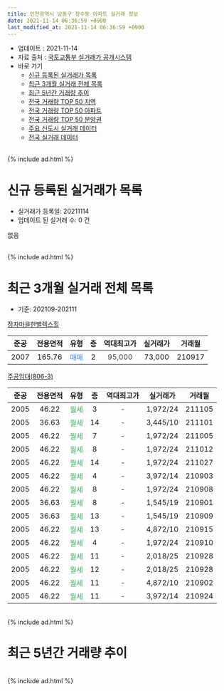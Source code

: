 ```yaml
---
title: 인천광역시 남동구 장수동 아파트 실거래 정보
date: 2021-11-14 06:36:59 +0900
last_modified_at: 2021-11-14 06:36:59 +0900
---
```


* 업데이트 : 2021-11-14
* 자료 출처 : [국토교통부 실거래가 공개시스템](http://rt.molit.go.kr)
* 바로 가기
    * [신규 등록된 실거래가 목록](#신규-등록된-실거래가-목록)
    * [최근 3개월 실거래 전체 목록](#최근-3개월-실거래-전체-목록)
    * [최근 5년간 거래량 추이](#최근-5년간-거래량-추이)
    * [전국 거래량 TOP 50 지역](https://inasie.github.io/apt-trade-info/최근-3개월-전국에서-가장-거래가-많이-발생한-지역)
    * [전국 거래량 TOP 50 아파트](https://inasie.github.io/apt-trade-info/최근-3개월-전국에서-가장-거래가-많이-발생한-아파트)
    * [전국 거래량 TOP 50 분양권](https://inasie.github.io/apt-trade-info/최근-3개월-전국에서-가장-거래가-많이-발생한-분양권)
    * [주요 신도시 실거래 데이터](https://inasie.github.io/apt-trade-info/주요-신도시)
    * [전국 실거래 데이터](https://inasie.github.io/apt-trade-info/전국)
<br>
{% include ad.html %}
<br>

# 신규 등록된 실거래가 목록
* 실거래가 등록일: 20211114
* 업데이트 된 실거래 수: 0 건

없음

<br>
{% include ad.html %}
<br>

# 최근 3개월 실거래 전체 목록
* 기준: 202109-202111


[장자마을한별렉스힐](https://search.naver.com/search.naver?query=%EC%9D%B8%EC%B2%9C%EA%B4%91%EC%97%AD%EC%8B%9C+%EB%82%A8%EB%8F%99%EA%B5%AC+%EC%9E%A5%EC%88%98%EB%8F%99+%EC%9E%A5%EC%9E%90%EB%A7%88%EC%9D%84%ED%95%9C%EB%B3%84%EB%A0%89%EC%8A%A4%ED%9E%90)

|준공|전용면적|유형|층|역대최고가|실거래가|거래월|
|:---:|:---:|:---:|:---:|:---:|:---:|:---:|
|2007|165.76|<span style="color:#4285f3">매매</span>|2|<span style="color:#444444">95,000</span>|73,000|210917|

[주공임대(806-3)](https://search.naver.com/search.naver?query=%EC%9D%B8%EC%B2%9C%EA%B4%91%EC%97%AD%EC%8B%9C+%EB%82%A8%EB%8F%99%EA%B5%AC+%EC%9E%A5%EC%88%98%EB%8F%99+%EC%A3%BC%EA%B3%B5%EC%9E%84%EB%8C%80%28806-3%29)

|준공|전용면적|유형|층|역대최고가|실거래가|거래월|
|:---:|:---:|:---:|:---:|:---:|:---:|:---:|
|2005|46.22|<span style="color:#34a853">월세</span>|3|<span style="color:#444444">-</span>|1,972/24|211105|
|2005|36.63|<span style="color:#34a853">월세</span>|14|<span style="color:#444444">-</span>|3,445/10|211101|
|2005|46.22|<span style="color:#34a853">월세</span>|7|<span style="color:#444444">-</span>|1,972/24|211005|
|2005|46.22|<span style="color:#34a853">월세</span>|8|<span style="color:#444444">-</span>|1,972/24|211012|
|2005|46.22|<span style="color:#34a853">월세</span>|14|<span style="color:#444444">-</span>|1,972/24|211027|
|2005|46.22|<span style="color:#34a853">월세</span>|4|<span style="color:#444444">-</span>|3,972/14|210903|
|2005|46.22|<span style="color:#34a853">월세</span>|8|<span style="color:#444444">-</span>|1,972/24|210908|
|2005|36.63|<span style="color:#34a853">월세</span>|8|<span style="color:#444444">-</span>|1,545/19|210901|
|2005|36.63|<span style="color:#34a853">월세</span>|13|<span style="color:#444444">-</span>|1,545/19|210909|
|2005|46.22|<span style="color:#34a853">월세</span>|13|<span style="color:#444444">-</span>|4,872/10|210915|
|2005|46.22|<span style="color:#34a853">월세</span>|4|<span style="color:#444444">-</span>|1,972/24|210910|
|2005|46.22|<span style="color:#34a853">월세</span>|11|<span style="color:#444444">-</span>|2,018/25|210928|
|2005|46.22|<span style="color:#34a853">월세</span>|12|<span style="color:#444444">-</span>|2,018/25|210928|
|2005|46.22|<span style="color:#34a853">월세</span>|11|<span style="color:#444444">-</span>|4,872/10|210902|
|2005|46.22|<span style="color:#34a853">월세</span>|11|<span style="color:#444444">-</span>|3,972/14|210924|


<br>
{% include ad.html %}
<br>

# 최근 5년간 거래량 추이


<div style="width:100%;">
    <canvas id="deal_progress" height="200"></canvas>
</div>

<script>
new Chart(document.getElementById("deal_progress"), {
    type: 'line',
    data: {
        labels: ['201611','201612','201701','201702','201703','201704','201705','201706','201707','201708','201709','201710','201711','201712','201801','201802','201803','201804','201805','201806','201807','201808','201809','201810','201811','201812','201901','201902','201903','201904','201905','201906','201907','201908','201909','201910','201911','201912','202001','202002','202003','202004','202005','202006','202007','202008','202009','202010','202011','202012','202101','202102','202103','202104','202105','202106','202107','202108','202109','202110','202111'],
        datasets: [{
            label: '매매',
            pointRadius: 1,
            data: [0, 0, 0, 1, 1, 0, 0, 1, 2, 0, 0, 1, 0, 1, 1, 0, 0, 0, 0, 0, 1, 1, 0, 0, 0, 0, 0, 1, 0, 0, 0, 2, 0, 2, 0, 1, 0, 0, 0, 0, 0, 0, 0, 3, 0, 0, 0, 0, 0, 1, 0, 0, 0, 2, 0, 1, 0, 0, 1, 0, 0],
            borderColor: "rgba(255, 201, 14, 1)",
            backgroundColor: "rgba(255, 201, 14, 0.5)",
            fill: false,
            lineTension: 0
        },{
            label: '전월세',
            pointRadius: 1,
            data: [1, 1, 4, 0, 1, 1, 3, 2, 2, 5, 9, 2, 2, 2, 5, 3, 4, 3, 2, 4, 3, 1, 3, 4, 1, 5, 1, 3, 2, 1, 2, 3, 1, 8, 6, 2, 2, 8, 5, 1, 5, 5, 5, 5, 2, 3, 3, 9, 5, 9, 5, 3, 6, 2, 7, 9, 3, 13, 10, 3, 2],
            borderColor: "rgba(0, 141, 185, 1)",
            backgroundColor: "rgba(0, 141, 185, 0.5)",
            fill: false,
            lineTension: 0
        }
        ]
    },
    options: {
        responsive: true,
        title: {
            display: false
        },
        tooltips: {
            mode: 'index',
            intersect: false
        },
        hover: {
            mode: 'nearest',
            intersect: true
        },
        scales: {
            xAxes: [{
                display: true,
                scaleLabel: {
                    display: true,
                    labelString: '년/월'
                }
            }],
            yAxes: [{
                display: true,
                ticks: {
                    suggestedMin: 0,
                },
                scaleLabel: {
                    display: true,
                    labelString: '실거래 수'
                }
            }]
        }
    }
});

</script>


<br>
{% include ad.html %}
<br>

